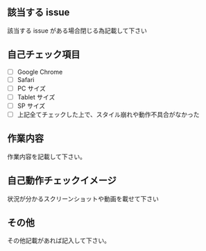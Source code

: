 ## 該当する issue

該当する issue がある場合閉じる為記載して下さい

## 自己チェック項目

- [ ] Google Chrome
- [ ] Safari
- [ ] PC サイズ
- [ ] Tablet サイズ
- [ ] SP サイズ
- [ ] 上記全てチェックした上で、スタイル崩れや動作不具合がなかった

## 作業内容

作業内容を記載して下さい。

## 自己動作チェックイメージ

状況が分かるスクリーンショットや動画を載せて下さい

## その他

その他記載があれば記入して下さい。
